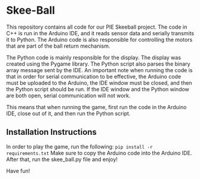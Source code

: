 # Skee-Ball

This repository contains all code for our PIE Skeeball project. The code in C++ is
run in the Arduino IDE, and it reads sensor data and serially transmits it to
Python. The Arduino code is also responsible for controlling the motors that
are part of the ball return mechanism. 

The Python code is mainly responsible for the display. The display was created
using the Pygame library. The Python script also parses the binary array message
sent by the IDE. An important note when running the code is that in order
for serial communication to be effective, the Arduino code must be uploaded to
the Arduino, the IDE window must be closed, and then the Python script should
be run. If the IDE window and the Python window are both open, serial communication
will not work. 

This means that when running the game, first run the code in the Arduino IDE, close
out of it, and then run the Python script.

## Installation Instructions
In order to play the game, run the following:
```pip install -r requirements.txt```
Make sure to copy the
Arduino code into the Arduino IDE. After that, run the
skee_ball.py file and enjoy!

Have fun!
